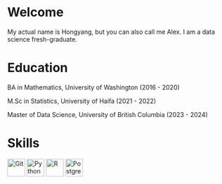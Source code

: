 # Welcome

My actual name is Hongyang, but you can also call me Alex. I am a data science fresh-graduate.

# Education

BA in Mathematics, University of Washington (2016 - 2020)

M.Sc in Statistics, University of Haifa (2021 - 2022)

Master of Data Science, University of British Columbia (2023 - 2024)

# Skills
<p>
  <img src="https://cdn.jsdelivr.net/npm/simple-icons@v4/icons/git.svg" alt="Git" width="40" height="40"/>
  <img src="https://cdn.jsdelivr.net/npm/simple-icons@v4/icons/python.svg" alt="Python" width="40" height="40"/>
  <img src="https://cdn.jsdelivr.net/npm/simple-icons@v4/icons/r.svg" alt="R" width="40" height="40"/>
  <img src="https://cdn.jsdelivr.net/npm/simple-icons@v4/icons/postgresql.svg" alt="PostgreSQL" width="40" height="40"/>
</p>
